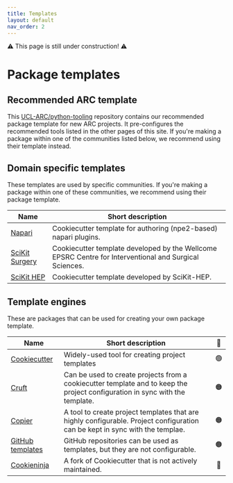 ```yaml
---
title: Templates
layout: default
nav_order: 2
---
```


⚠️ This page is still under construction! ⚠️

# Package templates

## Recommended ARC template

This [UCL-ARC/python-tooling](https://github.com/UCL-ARC/python-tooling) repository contains our recommended package template for new ARC projects.
It pre-configures the recommended tools listed in the other pages of this site.
If you're making a package within one of the communities listed below, we recommend using their template instead.

## Domain specific templates

These templates are used by specific communities.
If you're making a package within one of these communities, we recommend using their package template.

| Name                                                               | Short description                                                                                      |
| ------------------------------------------------------------------ | ------------------------------------------------------------------------------------------------------ |
| [Napari](https://github.com/napari/cookiecutter-napari-plugin)     | Cookiecutter template for authoring (npe2-based) napari plugins.                                       |
| [SciKit Surgery](https://github.com/SciKit-Surgery/PythonTemplate) | Cookiecutter template developed by the Wellcome EPSRC Centre for Interventional and Surgical Sciences. |
| [SciKit HEP](https://github.com/scikit-hep/cookie)                 | Cookiecutter template developed by SciKit-HEP.                                                         |

## Template engines

These are packages that can be used for creating your own package template.

| Name                                                                                                                          | Short description                                                                                                            | 🚦  |
| ----------------------------------------------------------------------------------------------------------------------------- | ---------------------------------------------------------------------------------------------------------------------------- | :-: |
| [Cookiecutter](https://github.com/cookiecutter/cookiecutter)                                                                  | Widely-used tool for creating project templates                                                                              | 🟢  |
| [Cruft](https://github.com/cruft/cruft)                                                                                       | Can be used to create projects from a cookiecutter template and to keep the project configuration in sync with the template. | 🟠  |
| [Copier](https://github.com/copier-org/copier)                                                                                | A tool to create project templates that are highly configurable. Project configuration can be kept in sync with the templae. | 🟠  |
| [GitHub templates](https://docs.github.com/en/repositories/creating-and-managing-repositories/creating-a-template-repository) | GitHub repositories can be used as templates, but they are not configurable.                                                 | 🟠  |
| [Cookieninja](https://github.com/cookieninja-generator/cookieninja)                                                           | A fork of Cookiecutter that is not actively maintained.                                                                      | 🔴  |
